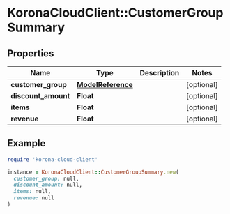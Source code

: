 # KoronaCloudClient::CustomerGroupSummary

## Properties

| Name | Type | Description | Notes |
| ---- | ---- | ----------- | ----- |
| **customer_group** | [**ModelReference**](ModelReference.md) |  | [optional] |
| **discount_amount** | **Float** |  | [optional] |
| **items** | **Float** |  | [optional] |
| **revenue** | **Float** |  | [optional] |

## Example

```ruby
require 'korona-cloud-client'

instance = KoronaCloudClient::CustomerGroupSummary.new(
  customer_group: null,
  discount_amount: null,
  items: null,
  revenue: null
)
```

